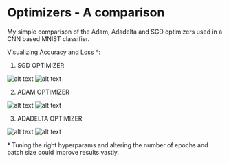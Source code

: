# Optimizers - A comparison
My simple comparison of the Adam, Adadelta and SGD optimizers used in a CNN based MNIST classifier.

Visualizing Accuracy and Loss *:

1. SGD OPTIMIZER

![alt text](https://github.com/emushtaq/comparing_cnn_optimizers/blob/master/Results/accuracy_sgd.png)
![alt text](https://github.com/emushtaq/comparing_cnn_optimizers/blob/master/Results/loss_sgd.png)

2. ADAM OPTIMIZER

![alt text](https://github.com/emushtaq/comparing_cnn_optimizers/blob/master/Results/accuracy_adam.png)
![alt text](https://github.com/emushtaq/comparing_cnn_optimizers/blob/master/Results/loss_adam.png)

3. ADADELTA OPTIMIZER

![alt text](https://github.com/emushtaq/comparing_cnn_optimizers/blob/master/Results/accuracy_adadelta.png)
![alt text](https://github.com/emushtaq/comparing_cnn_optimizers/blob/master/Results/loss_adadelta.png)



\* Tuning the right hyperparams and altering the number of epochs and batch size could improve results vastly.
